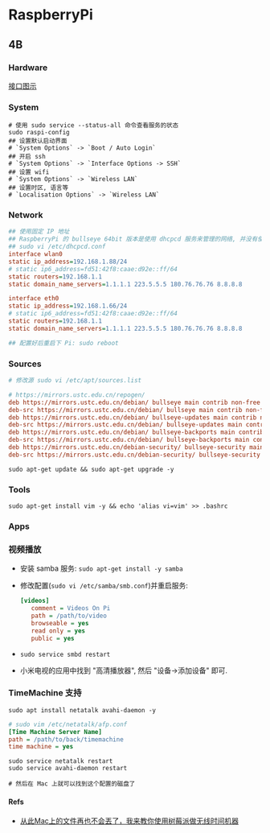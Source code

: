 # RaspberryPi
## 4B
### Hardware
[接口图示](https://img.alicdn.com/imgextra/i4/2206530532867/O1CN01ZL9ZPk1X385HNnOpj_!!2206530532867.jpg)

### System

```shell
# 使用 sudo service --status-all 命令查看服务的状态
sudo raspi-config
## 设置默认启动界面
# `System Options` -> `Boot / Auto Login`
## 开启 ssh
# `System Options` -> `Interface Options -> SSH`
## 设置 wifi
# `System Options` -> `Wireless LAN`
## 设置时区, 语言等
# `Localisation Options` -> `Wireless LAN`
```

### Network 
```ini
## 使用固定 IP 地址
## RaspberryPi 的 bullseye 64bit 版本是使用 dhcpcd 服务来管理的网络, 并没有使用 networking
## sudo vi /etc/dhcpcd.conf
interface wlan0
static ip_address=192.168.1.88/24
# static ip6_address=fd51:42f8:caae:d92e::ff/64
static routers=192.168.1.1
static domain_name_servers=1.1.1.1 223.5.5.5 180.76.76.76 8.8.8.8

interface eth0
static ip_address=192.168.1.66/24
# static ip6_address=fd51:42f8:caae:d92e::ff/64
static routers=192.168.1.1
static domain_name_servers=1.1.1.1 223.5.5.5 180.76.76.76 8.8.8.8

## 配置好后重启下 Pi: sudo reboot
```

### Sources

```ini
# 修改源 sudo vi /etc/apt/sources.list

# https://mirrors.ustc.edu.cn/repogen/
deb https://mirrors.ustc.edu.cn/debian/ bullseye main contrib non-free
deb-src https://mirrors.ustc.edu.cn/debian/ bullseye main contrib non-free
deb https://mirrors.ustc.edu.cn/debian/ bullseye-updates main contrib non-free
deb-src https://mirrors.ustc.edu.cn/debian/ bullseye-updates main contrib non-free
deb https://mirrors.ustc.edu.cn/debian/ bullseye-backports main contrib non-free
deb-src https://mirrors.ustc.edu.cn/debian/ bullseye-backports main contrib non-free
deb https://mirrors.ustc.edu.cn/debian-security/ bullseye-security main contrib non-free
deb-src https://mirrors.ustc.edu.cn/debian-security/ bullseye-security main contrib non-free

```

```shell
sudo apt-get update && sudo apt-get upgrade -y
```

### Tools
```shell
sudo apt-get install vim -y && echo 'alias vi=vim' >> .bashrc
```

### Apps
### 视频播放
* 安装 samba 服务: `sudo apt-get install -y samba`
* 修改配置(`sudo vi /etc/samba/smb.conf`)并重启服务:  

    ```ini
    [videos]
       comment = Videos On Pi
       path = /path/to/video
       browseable = yes
       read only = yes
       public = yes
    ```
* `sudo service smbd restart`
    
* 小米电视的应用中找到 "高清播放器", 然后 "设备->添加设备" 即可.

### TimeMachine 支持
```shell
sudo apt install netatalk avahi-daemon -y
```
```ini
# sudo vim /etc/netatalk/afp.conf
[Time Machine Server Name]
path = /path/to/back/timemachine
time machine = yes
```
```shell
sudo service netatalk restart
sudo service avahi-daemon restart

# 然后在 Mac 上就可以找到这个配置的磁盘了
```

#### Refs
* [从此Mac上的文件再也不会丟了，我来教你使用树莓派做无线时间机器](https://zhuanlan.zhihu.com/p/335259509)